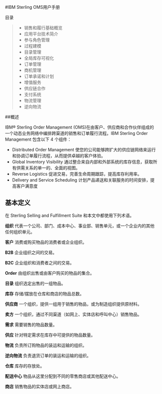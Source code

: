 #IBM Sterling OMS用户手册

目录

> * 销售和履行基础概览
> * 应用平台技术简介
> * 参与角色管理
> * 过程建模
> * 目录管理
> * 全局库存可视化
> * 订单管理
> * 商机管理
> * 订单承诺和计划
> * 增值服务
> * 供应链合作
> * 支付系统
> * 物流管理
> * 逆向物流

##概述

IBM® Sterling Order Management (OMS)在由客户、供应商和合作伙伴组成的一个动态业务网络中编排跨渠道的销售和订单履行流程。IBM Sterling Order Management 包含以下 4 个组件：
* Distributed Order Management
  使您的公司能够跨扩大的供应链网络来运行和协调订单履行流程，从而提供卓越的客户体验。
* Global Inventory Visibility
  通过整合来自内部和外部系统的库存信息，获取所有供需关系的单一的、全面的视图。
* Reverse Logistics
  促进交易，完善生命周期跟踪，提高库存利用率。
* Delivery and Service Scheduling
  计划产品递送和关联服务的时间安排，提高客户满意度

## 基本定义
在 Sterling Selling and Fulfillment Suite 和本文中都使用下列术语。

<b>组织</b> 代表一个公司、部门、成本中心、事业部、销售单元，或一个企业内的其他任何组织单元。

<b>客户</b> 消费或购买物品的消费者或企业组织。

<b>B2B</b>
企业组织之间的交易。

<b>B2C</b>
企业组织和消费者之间的交易。

<b>Order</b>
由组织出售或由客户购买的物品的集合。

<b>目录</b>
组织选定出售的一组物品。

<b>库存</b>
存储/摆放在仓库和商店的物品总数。

<b>供应商</b>
一个组织，提供一组用于销售的物品，或为制造组织提供原材料。

<b>卖方</b>
一个组织，通过不同渠道（如网上、实体店和呼叫中心）销售物品。

<b>需求</b>
需要销售的物品数量。

<b>供应</b>
针对特定需求在库存中可提供的物品数量。

<b>物流</b>
负责所订购物品的装运和运输的组织。

<b>逆向物流</b>
负责退货订单的装运和运输的组织。

<b>仓库</b>
库存的存放处。

<b>配送中心</b>
物品从这里分配到不同的零售商店或其他配送中心。

<b>商店</b>
销售物品的实体店或网上商店。
